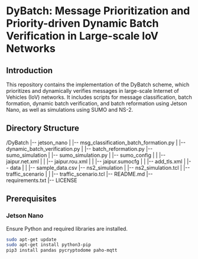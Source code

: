 # DyBatch: Message Prioritization and Priority-driven Dynamic Batch Verification in Large-scale IoV Networks

## Introduction
This repository contains the implementation of the DyBatch scheme, which prioritizes and dynamically verifies messages in large-scale Internet of Vehicles (IoV) networks. It includes scripts for message classification, batch formation, dynamic batch verification, and batch reformation using Jetson Nano, as well as simulations using SUMO and NS-2.

## Directory Structure
/DyBatch
|-- jetson_nano
| |-- msg_classification_batch_formation.py
| |-- dynamic_batch_verification.py
| |-- batch_reformation.py
|-- sumo_simulation
| |-- sumo_simulation.py
| |-- sumo_config
| | |-- jaipur.net.xml
| | |-- jaipur.rou.xml
| | |-- jaipur.sumocfg
| | |-- add_tls.xml
| |-- data
| | |-- sample_data.csv
|-- ns2_simulation
| |-- ns2_simulation.tcl
| |-- traffic_scenario
| | |-- traffic_scenario.tcl
|-- README.md
|-- requirements.txt
|-- LICENSE


## Prerequisites
### Jetson Nano
Ensure Python and required libraries are installed.
```sh
sudo apt-get update
sudo apt-get install python3-pip
pip3 install pandas pycryptodome paho-mqtt

